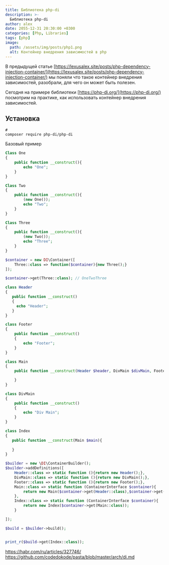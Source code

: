 ```yaml
---
title: Библиотека php-di
description: >-
  Библиотека php-di
author: alex
date: 2055-12-31 20:30:00 +0300
categories: [Php, Libraries]
tags: [php]
image:
  path: /assets/img/posts/php1.png
  alt: Контейнер внедрения зависимостей в php
---
```


В предыдущей статье [https://lexusalex.site/posts/php-dependency-injection-container/](https://lexusalex.site/posts/php-dependency-injection-container/) мы поняли что такое контейнер внедрения зависимостей, разобрали, для чего он может быть полезен. 

Сегодня на примере библиотеки [https://php-di.org/](https://php-di.org/)
посмотрим на практике, как использовать контейнер внедрения зависимостей. 

## Установка

````shell
# 
composer require php-di/php-di
````

Базовый пример

````php
Class One
{
    public function __construct(){
        echo "One";
    }
}

Class Two
{
    public function __construct(){
        (new One());
        echo "Two";
    }
}

Class Three
{
    public function __construct(){
        (new Two());
        echo "Three";
    }
}

$container = new DI\Container([
    Three::class => function($container){new Three();}
]);

$container->get(Three::class); // OneTwoThree
````

````php
class Header
{
   public function __construct()
   {
     echo "Header";
   }
}

class Footer
{
    public function __construct()
    {
        echo "Footer";
    }
}

class Main
{
    public function __construct(Header $header, DivMain $divMain, Footer $footer){

    }
}

class DivMain
{
    public function __construct()
    {
        echo "Div Main";
    }
}

class Index
{
   public function __construct(Main $main){
       
   }
}

$builder = new \DI\ContainerBuilder();
$builder->addDefinitions([
    Header::class => static function (){return new Header();},
    DivMain::class => static function (){return new DivMain();},
    Footer::class => static function (){return new Footer();},
    Main::class => static function (ContainerInterface $container){
        return new Main($container->get(Header::class),$container->get(DivMain::class), $container->get(Footer::class));
    },
    Index::class => static function (ContainerInterface $container){
        return new Index($container->get(Main::class));
    }

]);

$build = $builder->build();


print_r($build->get(Index::class));
````

https://habr.com/ru/articles/327746/
https://github.com/codedokode/pasta/blob/master/arch/di.md
